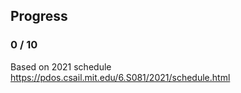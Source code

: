 ##	Progress
###	0 / 10

Based on 2021 schedule
https://pdos.csail.mit.edu/6.S081/2021/schedule.html

